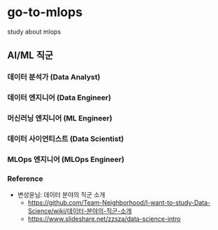 # go-to-mlops
study about mlops

## AI/ML 직군

### 데이터 분석가 (Data Analyst)

### 데이터 엔지니어 (Data Engineer)

### 머신러닝 엔지니어 (ML Engineer)

### 데이터 사이언티스트 (Data Scientist)

### MLOps 엔지니어 (MLOps Engineer)

### Reference
- 변성윤님: 데이터 분야의 직군 소개
  - https://github.com/Team-Neighborhood/I-want-to-study-Data-Science/wiki/데이터-분야의-직군-소개
  - https://www.slideshare.net/zzsza/data-science-intro

